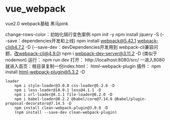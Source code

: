 # vue_webpack
vue2.0 webpack基础
黑马pink

change-rows-color：初始化隔行变色案例
    npm init -y
    npm install jquery -S (--save：dependencies开发和上线)
    npm install webpack@5.42.1 webpack-cli@4.7.2 -D (--save-dev：devDependencies开发用到  webpack-cli兼容问题，改webpack-cli@4.9.0)
    npm i webpack-dev-server@3.11.2 -D (类似于nodemon)
    运行： npm run dev
    打开： http://localhost:8080/src/
    一进入8080就进入首页：根目录复制一份index.html： html-webpack-plugin 插件：
    npm install html-webpack-plugin@5.3.2 -D

    loader
        npm i style-loader@3.0.0 css-loader@5.2.6 -D
        npm i less-loader@10.0.1 less@4.1.1 -D
        npm i url-loader@4.1.1 file-loader@6.2.0 -D
        npm i babel-loader@8.2.2 @babel/core@7.14.6 @babel/plugin-proposal-decorators@7.14.5 -D
        npm install clean-webpack-plugin@3.0.0 -D
        (npm install --save-dev clean-webpack-plugin)